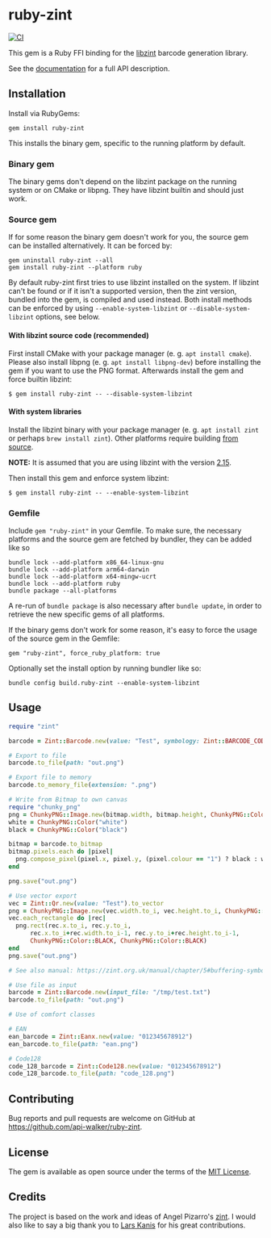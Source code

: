 # ruby-zint

[![CI](https://github.com/api-walker/ruby-zint/actions/workflows/main.yml/badge.svg)](https://github.com/api-walker/ruby-zint/actions/workflows/main.yml)

This gem is a Ruby FFI binding for the [libzint](http://www.zint.org.uk) barcode generation library.

See the [documentation](https://rubydoc.info/github/api-walker/ruby-zint) for a full API description.

## Installation

Install via RubyGems:

    gem install ruby-zint

This installs the binary gem, specific to the running platform by default.

### Binary gem

The binary gems don't depend on the libzint package on the running system or on CMake or libpng.
They have libzint builtin and should just work.

### Source gem

If for some reason the binary gem doesn't work for you, the source gem can be installed alternatively.
It can be forced by:

    gem uninstall ruby-zint --all
    gem install ruby-zint --platform ruby

By default ruby-zint first tries to use libzint installed on the system.
If libzint can't be found or if it isn't a supported version, then the zint version, bundled into the gem, is compiled and used instead.
Both install methods can be enforced by using `--enable-system-libzint` or `--disable-system-libzint` options, see below.

#### With libzint source code (recommended)
First install CMake with your package manager (e. g. `apt install cmake`).
Please also install libpng (e. g. `apt install libpng-dev`) before installing the gem if you want to use the PNG format.
Afterwards install the gem and force builtin libzint:

```
$ gem install ruby-zint -- --disable-system-libzint
```

#### With system libraries

Install the libzint binary with your package manager (e. g. `apt install zint` or perhaps `brew install zint`).
Other platforms require building [from source](https://www.zint.org.uk/manual/chapter/2).

**NOTE:** It is assumed that you are using libzint with the version [2.15](https://sourceforge.net/projects/zint/files/zint/2.15.0/).

Then install this gem and enforce system libzint:

```
$ gem install ruby-zint -- --enable-system-libzint
```

### Gemfile

Include `gem "ruby-zint"` in your Gemfile.
To make sure, the necessary platforms and the source gem are fetched by bundler, they can be added like so

```
bundle lock --add-platform x86_64-linux-gnu
bundle lock --add-platform arm64-darwin
bundle lock --add-platform x64-mingw-ucrt
bundle lock --add-platform ruby
bundle package --all-platforms
```

A re-run of `bundle package` is also necessary after `bundle update`, in order to retrieve the new specific gems of all platforms.

If the binary gems don't work for some reason, it's easy to force the usage of the source gem in the Gemfile:

```
gem "ruby-zint", force_ruby_platform: true
```

Optionally set the install option by running bundler like so:

```
bundle config build.ruby-zint --enable-system-libzint
```

## Usage

```ruby
require "zint"

barcode = Zint::Barcode.new(value: "Test", symbology: Zint::BARCODE_CODE128)

# Export to file
barcode.to_file(path: "out.png")

# Export file to memory
barcode.to_memory_file(extension: ".png")

# Write from Bitmap to own canvas
require "chunky_png"
png = ChunkyPNG::Image.new(bitmap.width, bitmap.height, ChunkyPNG::Color::TRANSPARENT)
white = ChunkyPNG::Color("white")
black = ChunkyPNG::Color("black")

bitmap = barcode.to_bitmap
bitmap.pixels.each do |pixel|
  png.compose_pixel(pixel.x, pixel.y, (pixel.colour == "1") ? black : white)
end

png.save("out.png")

# Use vector export
vec = Zint::Qr.new(value: "Test").to_vector
png = ChunkyPNG::Image.new(vec.width.to_i, vec.height.to_i, ChunkyPNG::Color::WHITE)
vec.each_rectangle do |rec|
  png.rect(rec.x.to_i, rec.y.to_i,
      rec.x.to_i+rec.width.to_i-1, rec.y.to_i+rec.height.to_i-1,
      ChunkyPNG::Color::BLACK, ChunkyPNG::Color::BLACK)
end
png.save("out.png")

# See also manual: https://zint.org.uk/manual/chapter/5#buffering-symbols-in-memory-vector

# Use file as input
barcode = Zint::Barcode.new(input_file: "/tmp/test.txt")
barcode.to_file(path: "out.png")

# Use of comfort classes

# EAN
ean_barcode = Zint::Eanx.new(value: "012345678912")
ean_barcode.to_file(path: "ean.png")

# Code128
code_128_barcode = Zint::Code128.new(value: "012345678912")
code_128_barcode.to_file(path: "code_128.png")

```

## Contributing

Bug reports and pull requests are welcome on GitHub at https://github.com/api-walker/ruby-zint.

## License

The gem is available as open source under the terms of the [MIT License](https://opensource.org/licenses/MIT).

## Credits
The project is based on the work and ideas of Angel Pizarro's [zint](https://github.com/delagoya/zint). I would also like to say a big thank you to [Lars Kanis](https://github.com/larskanis) for his great contributions.
